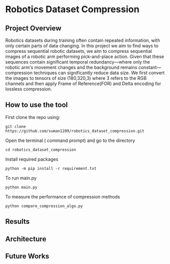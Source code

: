 # Robotics Dataset Compression 
## Project Overview
Robotics datasets during training often contain repeated information, with only certain parts of data changing. In this project we aim to find ways to compress sequential robotic datasets, we aim to compress sequential images of a robotic arm performing pick-and-place action. Given that these sequences contain significant temporal redundancy—where only the robotic arm's movement changes and the background remains constant—compression techniques can significantly reduce data size. We first convert the images to tensors of size (180,320,3) where 3 refers to the RGB channels and then apply Frame of Reference(FOR) and Delta encoding for lossless compression.
## How to use the tool
First clone the repo using:
```
git clone https://github.com/suman1209/robotics_dataset_compression.git
```
Open the terminal ( command prompt) and go to the directory
```
cd robotics_dataset_compression
```

Install required packages
```
python -m pip install -r requirement.txt
```

To run main.py
```
python main.py
```
To measure the performance of compression methods
```
python compare_compression_algo.py
```

## Results

## Architecture

## Future Works
